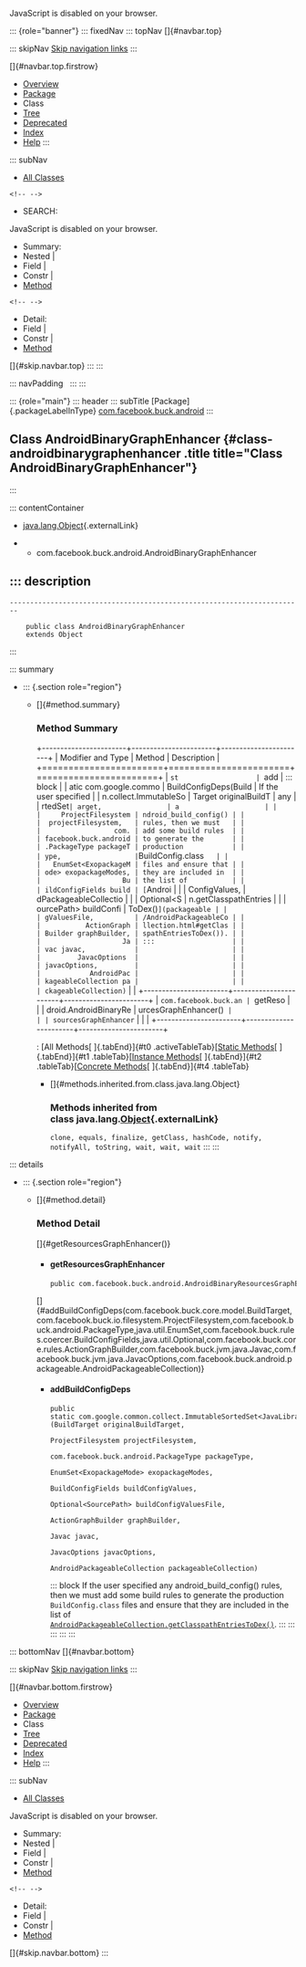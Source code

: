 <div>

JavaScript is disabled on your browser.

</div>

::: {role="banner"}
::: fixedNav
::: topNav
[]{#navbar.top}

::: skipNav
[Skip navigation links](#skip.navbar.top "Skip navigation links")
:::

[]{#navbar.top.firstrow}

-   [Overview](../../../../index.html)
-   [Package](package-summary.html)
-   Class
-   [Tree](package-tree.html)
-   [Deprecated](../../../../deprecated-list.html)
-   [Index](../../../../index-all.html)
-   [Help](../../../../help-doc.html)
:::

::: subNav
-   [All Classes](../../../../allclasses.html)

```{=html}
<!-- -->
```
-   SEARCH:

<div>

<div>

JavaScript is disabled on your browser.

</div>

</div>

<div>

-   Summary: 
-   Nested \| 
-   Field \| 
-   Constr \| 
-   [Method](#method.summary)

```{=html}
<!-- -->
```
-   Detail: 
-   Field \| 
-   Constr \| 
-   [Method](#method.detail)

</div>

[]{#skip.navbar.top}
:::
:::

::: navPadding
 
:::
:::

::: {role="main"}
::: header
::: subTitle
[Package]{.packageLabelInType} [com.facebook.buck.android](package-summary.html)
:::

## Class AndroidBinaryGraphEnhancer {#class-androidbinarygraphenhancer .title title="Class AndroidBinaryGraphEnhancer"}
:::

::: contentContainer
-   [java.lang.Object](http://docs.oracle.com/javase/7/docs/api/java/lang/Object.html?is-external=true "class or interface in java.lang"){.externalLink}

-   -   com.facebook.buck.android.AndroidBinaryGraphEnhancer

::: description
-   

    ------------------------------------------------------------------------

        public class AndroidBinaryGraphEnhancer
        extends Object
:::

::: summary
-   ::: {.section role="region"}
    -   []{#method.summary}

        ### Method Summary

        +-----------------------+-----------------------+-----------------------+
        | Modifier and Type     | Method                | Description           |
        +=======================+=======================+=======================+
        | `st                   | `add                  | ::: block             |
        | atic com.google.commo | BuildConfigDeps​(Build | If the user specified |
        | n.collect.ImmutableSo | Target originalBuildT | any                   |
        | rtedSet<JavaLibrary>` | arget,                | a                     |
        |                       |     ProjectFilesystem | ndroid_build_config() |
        |                       |  projectFilesystem,   | rules, then we must   |
        |                       |                  com. | add some build rules  |
        |                       | facebook.buck.android | to generate the       |
        |                       | .PackageType packageT | production            |
        |                       | ype,                  | `BuildConfig.class`   |
        |                       |   EnumSet<ExopackageM | files and ensure that |
        |                       | ode> exopackageModes, | they are included in  |
        |                       |                    Bu | the list of           |
        |                       | ildConfigFields build | [`Androi              |
        |                       | ConfigValues,         | dPackageableCollectio |
        |                       |            Optional<S | n.getClasspathEntries |
        |                       | ourcePath> buildConfi | ToDex()`](packageable |
        |                       | gValuesFile,          | /AndroidPackageableCo |
        |                       |           ActionGraph | llection.html#getClas |
        |                       | Builder graphBuilder, | spathEntriesToDex()). |
        |                       |                    Ja | :::                   |
        |                       | vac javac,            |                       |
        |                       |         JavacOptions  |                       |
        |                       | javacOptions,         |                       |
        |                       |            AndroidPac |                       |
        |                       | kageableCollection pa |                       |
        |                       | ckageableCollection)` |                       |
        +-----------------------+-----------------------+-----------------------+
        | `com.facebook.buck.an | `getReso              |                       |
        | droid.AndroidBinaryRe | urcesGraphEnhancer()` |                       |
        | sourcesGraphEnhancer` |                       |                       |
        +-----------------------+-----------------------+-----------------------+

        : [All Methods[ ]{.tabEnd}]{#t0 .activeTableTab}[[Static
        Methods](javascript:show(1);)[ ]{.tabEnd}]{#t1
        .tableTab}[[Instance
        Methods](javascript:show(2);)[ ]{.tabEnd}]{#t2
        .tableTab}[[Concrete
        Methods](javascript:show(8);)[ ]{.tabEnd}]{#t4 .tableTab}

        -   []{#methods.inherited.from.class.java.lang.Object}

            ### Methods inherited from class java.lang.[Object](http://docs.oracle.com/javase/7/docs/api/java/lang/Object.html?is-external=true "class or interface in java.lang"){.externalLink}

            `clone, equals, finalize, getClass, hashCode, notify, notifyAll, toString, wait, wait, wait`
    :::
:::

::: details
-   ::: {.section role="region"}
    -   []{#method.detail}

        ### Method Detail

        []{#getResourcesGraphEnhancer()}

        -   #### getResourcesGraphEnhancer

            ``` methodSignature
            public com.facebook.buck.android.AndroidBinaryResourcesGraphEnhancer getResourcesGraphEnhancer()
            ```

        []{#addBuildConfigDeps(com.facebook.buck.core.model.BuildTarget,com.facebook.buck.io.filesystem.ProjectFilesystem,com.facebook.buck.android.PackageType,java.util.EnumSet,com.facebook.buck.rules.coercer.BuildConfigFields,java.util.Optional,com.facebook.buck.core.rules.ActionGraphBuilder,com.facebook.buck.jvm.java.Javac,com.facebook.buck.jvm.java.JavacOptions,com.facebook.buck.android.packageable.AndroidPackageableCollection)}

        -   #### addBuildConfigDeps

            ``` methodSignature
            public static com.google.common.collect.ImmutableSortedSet<JavaLibrary> addBuildConfigDeps​(BuildTarget originalBuildTarget,
                                                                                                       ProjectFilesystem projectFilesystem,
                                                                                                       com.facebook.buck.android.PackageType packageType,
                                                                                                       EnumSet<ExopackageMode> exopackageModes,
                                                                                                       BuildConfigFields buildConfigValues,
                                                                                                       Optional<SourcePath> buildConfigValuesFile,
                                                                                                       ActionGraphBuilder graphBuilder,
                                                                                                       Javac javac,
                                                                                                       JavacOptions javacOptions,
                                                                                                       AndroidPackageableCollection packageableCollection)
            ```

            ::: block
            If the user specified any android_build_config() rules, then
            we must add some build rules to generate the production
            `BuildConfig.class` files and ensure that they are included
            in the list of
            [`AndroidPackageableCollection.getClasspathEntriesToDex()`](packageable/AndroidPackageableCollection.html#getClasspathEntriesToDex()).
            :::
    :::
:::
:::
:::

::: bottomNav
[]{#navbar.bottom}

::: skipNav
[Skip navigation links](#skip.navbar.bottom "Skip navigation links")
:::

[]{#navbar.bottom.firstrow}

-   [Overview](../../../../index.html)
-   [Package](package-summary.html)
-   Class
-   [Tree](package-tree.html)
-   [Deprecated](../../../../deprecated-list.html)
-   [Index](../../../../index-all.html)
-   [Help](../../../../help-doc.html)
:::

::: subNav
-   [All Classes](../../../../allclasses.html)

<div>

<div>

JavaScript is disabled on your browser.

</div>

</div>

<div>

-   Summary: 
-   Nested \| 
-   Field \| 
-   Constr \| 
-   [Method](#method.summary)

```{=html}
<!-- -->
```
-   Detail: 
-   Field \| 
-   Constr \| 
-   [Method](#method.detail)

</div>

[]{#skip.navbar.bottom}
:::
